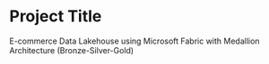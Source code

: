# Project Title
E-commerce Data Lakehouse using Microsoft Fabric with Medallion Architecture (Bronze-Silver-Gold)

